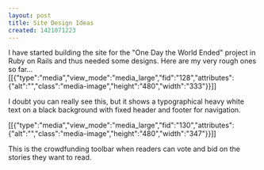 ```yaml
---
layout: post
title: Site Design Ideas
created: 1421071223
---
```



I have started building the site for the &quot;One Day the World Ended&quot; project in Ruby on Rails and thus needed some designs. Here are my very rough ones so far&hellip;[[{"type":"media","view_mode":"media_large","fid":"128","attributes":{"alt":"","class":"media-image","height":"480","width":"333"}}]]

I doubt you can really see this, but it shows a typographical heavy white text on a black background with fixed header and footer for navigation.

[[{"type":"media","view_mode":"media_large","fid":"130","attributes":{"alt":"","class":"media-image","height":"480","width":"347"}}]]

This is the crowdfunding toolbar when readers can vote and bid on the stories they want to read.
